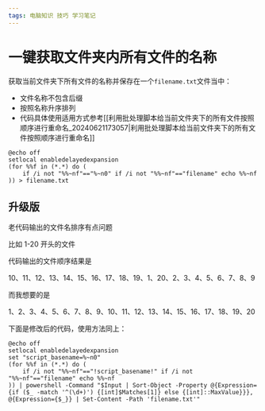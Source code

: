 ```yaml
---
tags: 电脑知识 技巧 学习笔记 
---
```

# 一键获取文件夹内所有文件的名称

获取当前文件夹下所有文件的名称并保存在一个`filename.txt`文件当中：

- 文件名称不包含后缀
- 按照名称升序排列
- 代码具体使用适用方式参考[[利用批处理脚本给当前文件夹下的所有文件按照顺序进行重命名_20240621173057|利用批处理脚本给当前文件夹下的所有文件按照顺序进行重命名]]

```batch
@echo off
setlocal enabledelayedexpansion
(for %%f in (*.*) do (
    if /i not "%%~nf"=="%~n0" if /i not "%%~nf"=="filename" echo %%~nf
)) > filename.txt
```

## 升级版

老代码输出的文件名排序有点问题  
  
比如 1-20 开头的文件  
  
代码输出的文件顺序结果是  
  
10、11、12、13、14、15、16、17、18、19、1、20、2、3、4、5、6、7、8、9  
  
而我想要的是  
  
1、2、3、4、5、6、7、8、9、10、11、12、13、14、15、16、17、18、19、20

下面是修改后的代码，使用方法同上：

```batch
@echo off
setlocal enabledelayedexpansion
set "script_basename=%~n0" 
(for %%f in (*.*) do (
    if /i not "%%~nf"=="!script_basename!" if /i not "%%~nf"=="filename" echo %%~nf 
)) | powershell -Command "$Input | Sort-Object -Property @{Expression={if ($_ -match '^(\d+)') {[int]$Matches[1]} else {[int]::MaxValue}}}, @{Expression={$_}} | Set-Content -Path 'filename.txt'" 
```